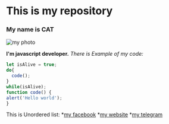 # This is my repository
### My name is CAT
![my photo](https://w7.pngwing.com/pngs/840/96/png-transparent-cat-kitten-cuteness-cat-mammal-cat-like-mammal-animals-thumbnail.png)

**I'm javascript developer.**
*There is Example of my code:*
```javascript
let isAlive = true;
do{
  code();
}
while(isAlive);
function code() {
alert('Hello world');
}
```
This is Unordered list:
*[my facebook](http://github.com)
*[my website](http://github.com)
*[my telegram](http://github.com)
